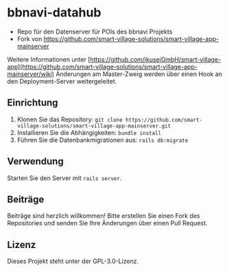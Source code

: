 # bbnavi-datahub
- Repo für den Datenserver für POIs des bbnavi Projekts
- Fork von https://github.com/smart-village-solutions/smart-village-app-mainserver

Weitere Informationen unter [https://github.com/ikuseiGmbH/smart-village-app](https://github.com/smart-village-solutions/smart-village-app-mainserver/wiki)
Änderungen am Master-Zweig werden über einen Hook an den Deployment-Server weitergeleitet.

## Einrichtung

1. Klonen Sie das Repository: `git clone https://github.com/smart-village-solutions/smart-village-app-mainserver.git`
2. Installieren Sie die Abhängigkeiten: `bundle install`
3. Führen Sie die Datenbankmigrationen aus: `rails db:migrate`

## Verwendung

Starten Sie den Server mit `rails server`.

## Beiträge

Beiträge sind herzlich willkommen! Bitte erstellen Sie einen Fork des Repositories und senden Sie Ihre Änderungen über einen Pull Request.

## Lizenz

Dieses Projekt steht unter der GPL-3.0-Lizenz.
